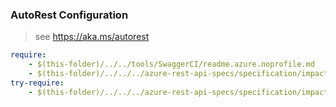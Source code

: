 ### AutoRest Configuration
> see https://aka.ms/autorest

``` yaml
require:
    - $(this-folder)/../../tools/SwaggerCI/readme.azure.noprofile.md
    - $(this-folder)/../../../azure-rest-api-specs/specification/impact/resource-manager/readme.md
try-require:
    - $(this-folder)/../../../azure-rest-api-specs/specification/impact/resource-manager/readme.powershell.md
```

